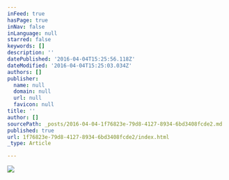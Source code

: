 ```yaml
---
inFeed: true
hasPage: true
inNav: false
inLanguage: null
starred: false
keywords: []
description: ''
datePublished: '2016-04-04T15:25:56.118Z'
dateModified: '2016-04-04T15:25:03.034Z'
authors: []
publisher:
  name: null
  domain: null
  url: null
  favicon: null
title: ''
author: []
sourcePath: _posts/2016-04-04-1f76823e-79d8-4127-8934-6bd3408fcde2.md
published: true
url: 1f76823e-79d8-4127-8934-6bd3408fcde2/index.html
_type: Article

---
```

![](https://the-grid-user-content.s3-us-west-2.amazonaws.com/33cb35d3-d527-41df-9305-4f0717f89d80.jpg)